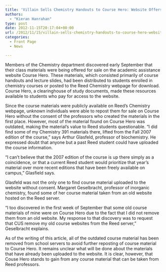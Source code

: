 ```yaml
---
title: 'Villain Sells Chemistry Handouts to Course Hero: Website Offers Study Material, for a Fee'
authors: 
  - "Kieran Hanrahan"
type: post
date: 2012-11-15T20:17:04+00:00
url: /2012/11/15/villain-sells-chemistry-handouts-to-course-hero-website-offers-study-material-for-a-fee/
categories:
  - Front Page
  - News

---
```

Members of the Chemistry department discovered early September that their class materials were being offered for sale on the academic assistance website Course Hero. These materials, which consisted primarily of course handouts and lecture slides, had been distributed to students enrolled in chemistry courses or posted to the Reed Chemistry webpage for download. Course Hero, a clearinghouse of study documents, made these resources available to students who pay for access to the website.

Since the course materials were publicly available on Reed’s Chemistry webpage, unknown individuals were able to repost them for sale on Course Hero without the consent of the professors who created the materials in the first place. However, most of the material found on Course Hero was outdated, making the material’s value to Reed students questionable. “I did find some of my Chemistry 391 materials there, lifted from the Fall 2007 edition of the course,” says Arthur Glasfeld, professor of biochemistry. He expressed doubt that anyone but a past Reed student could have uploaded the course information.

“I can&#8217;t believe that the 2007 edition of the course is up there simply as a coincidence, or that a current Reed student would prioritize that year&#8217;s material over more recent editions that have been freely available on campus,” Glasfield says.

Glasfeld was not the only one to find course material uploaded to the website without consent. Margaret Geselbracht, professor of inorganic chemistry, found some of her course material taken from an old website hosted on the Reed server.

“I too discovered in the first week of September that some old course materials of mine were on Course Hero due to the fact that I did not remove them from an old website. My response to that discovery was to request that CUS remove my old course websites from the Reed server,” Geselbracht explains.

As of the writing of this article, all of the outdated course material has been removed from school servers to avoid further reposting of course material to Course Hero. It remains unclear what will be done about the materials that have already been uploaded to the website. It is clear, however, that Couse Hero stands to gain from any course material that can be taken from Reed professors.